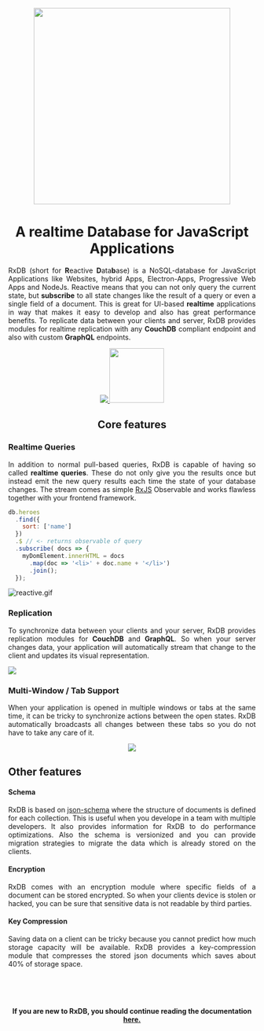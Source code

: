 <p align="center">
  <a href="https://github.com/pubkey/rxdb">
    <img src="https://cdn.rawgit.com/pubkey/rxdb/ba7c9b80/docs/files/logo/logo_text.svg" width="400px" />
  </a>
</p>

<h1 align="center">
  <strong>A realtime Database for JavaScript Applications</strong>
</h1>
<p align="justify">
  RxDB (short for <b>R</b>eactive <b>D</b>ata<b>b</b>ase) is a NoSQL-database for JavaScript Applications like Websites, hybrid Apps, Electron-Apps, Progressive Web Apps and NodeJs.
  Reactive means that you can not only query the current state, but <b>subscribe</b> to all state changes like the result of a query or even a single field of a document.
  This is great for UI-based <b>realtime</b> applications in way that makes it easy to develop and also has great performance benefits. To replicate data between your clients and server, RxDB provides modules for realtime replication with any <b>CouchDB</b> compliant endpoint and also with custom <b>GraphQL</b> endpoints.
</p>

<p align="center">
  <a href="https://gitter.im/pubkey/rxdb">
    <img src="https://cdn.rawgit.com/pubkey/rxdb/master/docs-src/files/gitter.svg" />
  </a>
  <a href="https://twitter.com/rxdbjs">
    <img src="https://cdn.rawgit.com/pubkey/rxdb/4e7dd18f/docs/files/twitter_follow.png" width="111px" />
  </a>
<!--  <a href="https://www.patreon.com/rxdb">
    <img src="https://cdn.rawgit.com/pubkey/rxdb/4e7dd18f/docs/files/icons/patreon.png" width="111px" />
  </a> -->
</p>


<h2 align="center">
  <strong>Core features</strong>
</h2>


<h3>
  <strong>Realtime Queries</strong>
</h3>

<p align="justify">
In addition to normal pull-based queries, RxDB is capable of having so called <b>realtime queries</b>. These do not only give you the results once but instead emit the new query results each time the state of your database changes.
The stream comes as simple <a href="https://github.com/ReactiveX/rxjs" target="_blank">RxJS</a> Observable and works flawless together with your frontend framework.
</p>

```javascript
db.heroes
  .find({
    sort: ['name']
  })
  .$ // <- returns observable of query
  .subscribe( docs => {
    myDomElement.innerHTML = docs
      .map(doc => '<li>' + doc.name + '</li>')
      .join();
  });
```

![reactive.gif](./files/reactive.gif)


<h3>
  <strong>Replication</strong>
</h3>

<p align="justify">
  To synchronize data between your clients and your server, RxDB provides replication modules for <b>CouchDB</b> and <b>GraphQL</b>. So when your server changes data, your application will automatically stream that change to the client and updates its visual representation.
</p>

<img src="./files/sync.gif" />





<h3>
  <strong>Multi-Window / Tab Support</strong>
</h3>

<p align="justify">
  When your application is opened in multiple windows or tabs at the same time, it can be tricky to synchronize actions between the open states. RxDB automatically broadcasts all changes between these tabs so you do not have to take any care of it.
</p>

<center>
  <img src="./files/multiwindow.gif" />
</center>


<h2>
  <strong>Other features</strong>
</h2>

<h4>
  <strong>Schema</strong>
</h4>

<p align="justify">
  RxDB is based on <a href="https://json-schema.org/">json-schema</a> where the structure of documents is defined for each collection. This is useful when you develope in a team with multiple developers. It also provides information for RxDB to do performance optimizations. Also the schema is versionized and you can provide migration strategies to migrate the data which is already stored on the clients.
</p>

<h4>
  <strong>Encryption</strong>
</h4>

<p align="justify">
  RxDB comes with an encryption module where specific fields of a document can be stored encrypted. So when your clients device is stolen or hacked, you can be sure that sensitive data is not readable by third parties.
</p>

<h4>
  <strong>Key Compression</strong>
</h4>
<p align="justify">
  Saving data on a client can be tricky because you cannot predict how much storage capacity will be available. RxDB provides a key-compression module that compresses the stored json documents which saves about 40% of storage space.
</p>


<br/><br/><br/>
<p align="center">
    <b>If you are new to RxDB, you should continue reading the documentation <a href="./install.html">here.</a></b>
</p>
